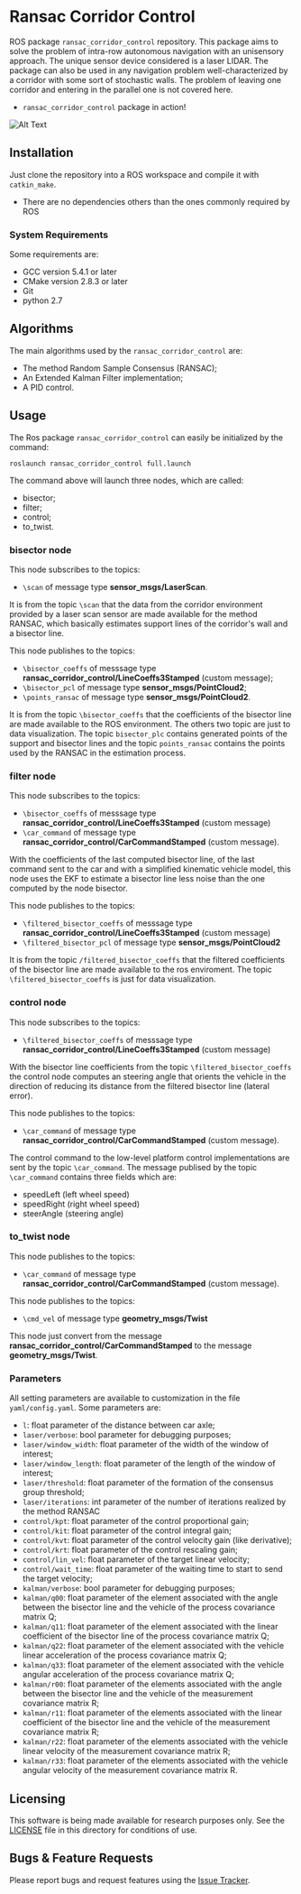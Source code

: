 # Ransac Corridor Control #
ROS package `ransac_corridor_control` repository. This package aims to solve the problem of intra-row autonomous navigation with an unisensory approach. The unique sensor device considered is a laser LIDAR. The package can also be used in any navigation problem well-characterized by a corridor with some sort of stochastic walls. The problem of leaving one corridor and entering in the parallel one is not covered here.

* `ransac_corridor_control` package in action!

![Alt Text](https://i.imgur.com/4qw2HgZ.gif)

## Installation
Just clone the repository into a ROS workspace and compile it with `catkin_make`.
* There are no dependencies others than the ones commonly required by ROS

### System Requirements ###
Some requirements are:
* GCC version 5.4.1 or later
* CMake version 2.8.3 or later
* Git
* python 2.7

## Algorithms
The main algorithms used by the `ransac_corridor_control` are:
* The method Random Sample Consensus (RANSAC);
* An Extended Kalman Filter implementation;
* A PID control.

## Usage
The Ros package `ransac_corridor_control` can easily be initialized by the command:

```
roslaunch ransac_corridor_control full.launch
```

The command above will launch three nodes, which are called:
* bisector;
* filter;
* control;
* to_twist.

### bisector node
This node subscribes to the topics:
* `\scan` of message type **sensor_msgs/LaserScan**.

It is from the topic `\scan` that the data from the corridor environment provided by a laser scan sensor are made available for the method RANSAC, which basically estimates support lines of the corridor's wall and a bisector line.

This node publishes to the topics:

* `\bisector_coeffs` of messsage type **ransac_corridor_control/LineCoeffs3Stamped** (custom message);
* `\bisector_pcl` of message type **sensor_msgs/PointCloud2**;
* `\points_ransac` of message type **sensor_msgs/PointCloud2**.

It is from the topic `\bisector_coeffs` that the coefficients of the bisector line are made available to the ROS environment. The others two topic are just to data visualization. The topic `bisector_plc` contains generated points of the support and bisector lines and the topic `points_ransac` contains the points used by the RANSAC in the estimation process.

### filter node
This node subscribes to the topics:

* `\bisector_coeffs` of messsage type **ransac_corridor_control/LineCoeffs3Stamped** (custom message)
* `\car_command` of message type **ransac_corridor_control/CarCommandStamped** (custom message).

With the coefficients of the last computed bisector line, of the last command sent to the car and with a simplified kinematic vehicle model, this node uses the EKF to estimate a bisector line less noise than the one computed by the node bisector.

This node publishes to the topics:

* `\filtered_bisector_coeffs` of messsage type **ransac_corridor_control/LineCoeffs3Stamped** (custom message)
* `\filtered_bisector_pcl` of message type **sensor_msgs/PointCloud2**

It is from the topic `/filtered_bisector_coeffs` that the filtered coefficients of the bisector line are made available to the ros enviroment. The topic `\filtered_bisector_coeffs` is just for data visualization.

### control node
This node subscribes to the topics:
* `\filtered_bisector_coeffs` of messsage type **ransac_corridor_control/LineCoeffs3Stamped** (custom message)

With the bisector line coefficients from the topic `\filtered_bisector_coeffs` the control node computes an steering angle that orients the vehicle in the direction of reducing its distance from the filtered bisector line (lateral error).

This node publishes to the topics:
* `\car_command` of message type **ransac_corridor_control/CarCommandStamped** (custom message).

The control command to the low-level platform control implementations are sent by the topic `\car_command`. The message publised by the topic `\car_command` contains three fields which are:
* speedLeft (left wheel speed)
* speedRight (right wheel speed)
* steerAngle (steering angle)

### to_twist node
This node publishes to the topics:
* `\car_command` of message type **ransac_corridor_control/CarCommandStamped** (custom message).

This node publishes to the topics:
* `\cmd_vel` of message type **geometry_msgs/Twist**

This node just convert from the message **ransac_corridor_control/CarCommandStamped** to the message **geometry_msgs/Twist**.

### Parameters
All setting parameters are available to customization in the file `yaml/config.yaml`. Some parameters are:

* `l`: float parameter of the distance between car axle;
* `laser/verbose`: bool parameter for debugging purposes;
* `laser/window_width`: float parameter of the width of the window of interest;
* `laser/window_length`: float parameter of the length of the window of interest;
* `laser/threshold`: float parameter of the formation of the consensus group threshold;
* `laser/iterations`: int parameter of the number of iterations realized by the method RANSAC
* `control/kpt`: float parameter of the control proportional gain;
* `control/kit`: float parameter of the control integral gain;
* `control/kvt`: float parameter of the control velocity gain (like derivative);
* `control/krt`: float parameter of the control rescaling gain;
* `control/lin_vel`: float parameter of the target linear velocity;
* `control/wait_time`: float parameter of the waiting time to start to send the target velocity;
* `kalman/verbose`: bool parameter for debugging purposes;
* `kalman/q00`: float parameter of the element associated with the angle between the bisector line and the vehicle of the process covariance matrix Q;
* `kalman/q11`: float parameter of the element associated with the linear coefficient of the bisector line of the process covariance matrix Q;
* `kalman/q22`: float parameter of the element associated with the vehicle linear acceleration of the process covariance matrix Q;
* `kalman/q33`: float parameter of the element associated with the vehicle angular acceleration of the process covariance matrix Q;
* `kalman/r00`: float parameter of the elements associated with the angle between the bisector line and the vehicle of the measurement covariance matrix R;
* `kalman/r11`: float parameter of the elements associated with the linear coefficient of the bisector line and the vehicle of the measurement covariance matrix R;
* `kalman/r22`: float parameter of the elements associated with the vehicle linear velocity of the measurement covariance matrix R;
* `kalman/r33`: float parameter of the elements associated with the vehicle angular velocity of the measurement covariance matrix R.

## Licensing
This software is being made available for research purposes only.  See
the [LICENSE](LICENSE.txt) file in this directory for conditions of use.


## Bugs & Feature Requests
Please report bugs and request features using the [Issue Tracker](https://github.com/randersonLemos/ransac_corridor_control/issues).
